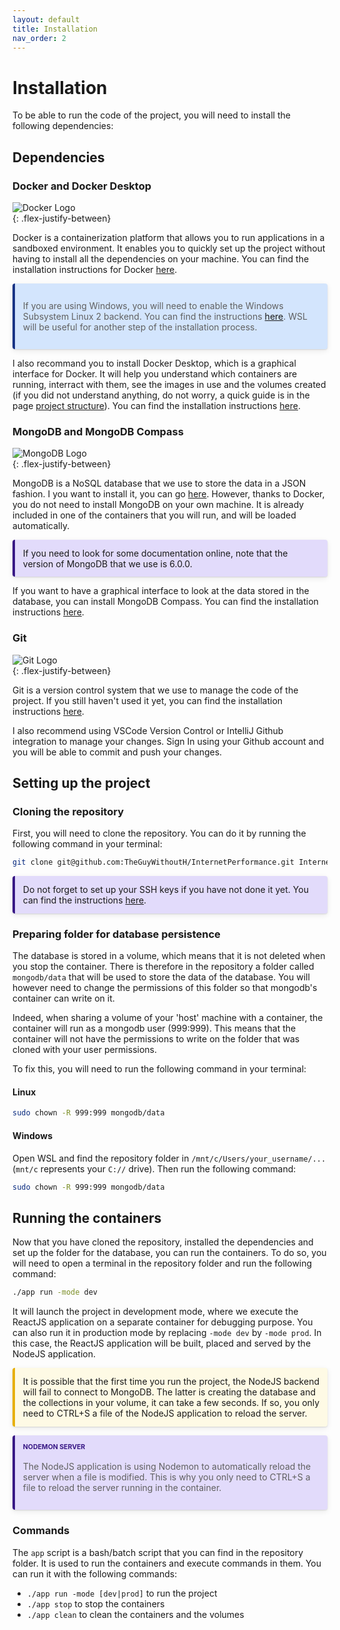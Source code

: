 ```yaml
---
layout: default
title: Installation
nav_order: 2
---
```


<style>
    blockquote {
        margin: 10px 0;
        margin-block-start: 0;
        margin-inline-start: 0;
        padding-left: 15px;
        border-left: 3px solid #eeebee;
        display: block;
        margin-block-end: 1em;
        margin-inline-end: 40px;
    }
    
    
    p.warning, blockquote.warning {
        background: rgba(247, 126, 126, 0.2);
        border-left: 4px solid #dd2e2e;
        border-radius: 4px;
        box-shadow: 0 1px 2px rgba(0, 0, 0, 0.12), 0 3px 10px rgba(0, 0, 0, 0.08);
        padding: 0.8rem;
    }

    blockquote.warning, blockquote.important, blockquote.note-title {
        margin-left: 0;
        margin-right: 0;
    }

    p.note, blockquote.note {
        background: rgba(114, 83, 237, 0.2);
        border-left: 4px solid #381885;
        border-radius: 4px;
        box-shadow: 0 1px 2px rgba(0, 0, 0, 0.12), 0 3px 10px rgba(0, 0, 0, 0.08);
        padding: 0.8rem;
    }

    p.highlight, blockquote.highlight {
        background: rgba(255, 235, 130, 0.2);
        border-left: 4px solid #e7af06;
        border-radius: 4px;
        box-shadow: 0 1px 2px rgba(0, 0, 0, 0.12), 0 3px 10px rgba(0, 0, 0, 0.08);
        padding: 0.8rem;
    }

    p.important, blockquote.important {
        background: rgba(44, 132, 250, 0.2);
        border-left: 4px solid #183385;
        border-radius: 4px;
        box-shadow: 0 1px 2px rgba(0, 0, 0, 0.12), 0 3px 10px rgba(0, 0, 0, 0.08);
        padding: 0.8rem;
    }

    p.note-title, blockquote.note-title {
        background: rgba(114, 83, 237, 0.2);
        border-left: 4px solid #381885;
        border-radius: 4px;
        box-shadow: 0 1px 2px rgba(0, 0, 0, 0.12), 0 3px 10px rgba(0, 0, 0, 0.08);
        padding: 0.8rem;
    }

    p.note-title > p:first-child, blockquote.note-title > p:first-child {
        margin-top: 0;
        margin-bottom: 0;
        color: #381885;
        display: block;
        font-weight: bold;
        text-transform: uppercase;
        font-size: 0.75em;
        padding-bottom: 0.125rem;
    }
</style>




# Installation

To be able to run the code of the project, you will need to install the following dependencies:

## Dependencies

### Docker and Docker Desktop

<img src="https://www.docker.com/wp-content/uploads/2022/03/horizontal-logo-monochromatic-white.png"
     alt="Docker Logo"
     style="display: block; max-height:230px; height: auto; width: auto; margin: auto" /> 
{: .flex-justify-between}

Docker is a containerization platform that allows you to run applications in a sandboxed environment. It enables you to quickly set up the project without having to install all the dependencies on your machine. You can find the installation instructions for Docker [here](https://docs.docker.com/get-docker/).


<blockquote class="important"><p>If you are using Windows, you will need to enable the Windows Subsystem Linux 2 backend. You can find the instructions <a href="https://docs.docker.com/docker-for-windows/wsl/">here</a>. WSL will be useful for another step of the installation process.</p></blockquote>

I also recommand you to install Docker Desktop, which is a graphical interface for Docker. It will help you understand which containers are running, interract with them, see the images in use and the volumes created (if you did not understand anything, do not worry, a quick guide is in the page [project structure](./Project%20Structure.md)). You can find the installation instructions [here](https://docs.docker.com/desktop/).

### MongoDB and MongoDB Compass

<img src="https://www.mongodb.com/assets/images/global/leaf.png"
     alt="MongoDB Logo"
     style="display: block; max-height:230px; height: auto; width: auto; margin: auto" /> 
{: .flex-justify-between}

MongoDB is a NoSQL database that we use to store the data in a JSON fashion. I you want to install it, you can go [here](https://docs.mongodb.com/manual/installation/). However, thanks to Docker, you do not need to install MongoDB on your own machine. It is already included in one of the containers that you will run, and will be loaded automatically. 

<p class="note">If you need to look for some documentation online, note that the version of MongoDB that we use is 6.0.0.</p>

If you want to have a graphical interface to look at the data stored in the database, you can install MongoDB Compass. You can find the installation instructions [here](https://docs.mongodb.com/compass/master/install/).

### Git

<img src="https://git-scm.com/images/logos/downloads/Git-Icon-1788C.png"
     alt="Git Logo"
     style="display: block; max-height:230px; height: auto; width: auto; margin: auto" /> 
{: .flex-justify-between}

Git is a version control system that we use to manage the code of the project. If you still haven't used it yet, you can find the installation instructions [here](https://git-scm.com/book/en/v2/Getting-Started-Installing-Git).

I also recommend using VSCode Version Control or IntelliJ Github integration to manage your changes. Sign In using your Github account and you will be able to commit and push your changes.

## Setting up the project

### Cloning the repository

First, you will need to clone the repository. You can do it by running the following command in your terminal:

```bash
git clone git@github.com:TheGuyWithoutH/InternetPerformance.git InternetPerformance
```

<p class="note">
    Do not forget to set up your SSH keys if you have not done it yet. You can find the instructions <a href="https://docs.github.com/en/authentication/connecting-to-github-with-ssh">here</a>.
</p>

### Preparing folder for database persistence

The database is stored in a volume, which means that it is not deleted when you stop the container. There is therefore in the repository a folder called `mongodb/data` that will be used to store the data of the database. You will however need to change the permissions of this folder so that mongodb's container can write on it.

Indeed, when sharing a volume of your 'host' machine with a container, the container will run as a mongodb user (999:999). This means that the container will not have the permissions to write on the folder that was cloned with your user permissions.

To fix this, you will need to run the following command in your terminal:

#### Linux

```bash
sudo chown -R 999:999 mongodb/data
```

#### Windows

Open WSL and find the repository folder in `/mnt/c/Users/your_username/...` (`mnt/c` represents your `C://` drive). Then run the following command:

```bash
sudo chown -R 999:999 mongodb/data
```

## Running the containers

Now that you have cloned the repository, installed the dependencies and set up the folder for the database, you can run the containers. To do so, you will need to open a terminal in the repository folder and run the following command:

```bash
./app run -mode dev
```

It will launch the project in development mode, where we execute the ReactJS application on a separate container for debugging purpose. You can also run it in production mode by replacing `-mode dev` by `-mode prod`. In this case, the ReactJS application will be built, placed and served by the NodeJS application.

<p class="highlight">
It is possible that the first time you run the project, the NodeJS backend will fail to connect to MongoDB. The latter is creating the database and the collections in your volume, it can take a few seconds. If so, you only need to CTRL+S a file of the NodeJS application to reload the server.
</p>

<blockquote class="note-title"><p>Nodemon Server</p><p>The NodeJS application is using Nodemon to automatically reload the server when a file is modified. This is why you only need to CTRL+S a file to reload the server running in the container.</p></blockquote>

### Commands

The `app` script is a bash/batch script that you can find in the repository folder. It is used to run the containers and execute commands in them. You can run it with the following commands:

- `./app run -mode [dev|prod]` to run the project
- `./app stop` to stop the containers
- `./app clean` to clean the containers and the volumes